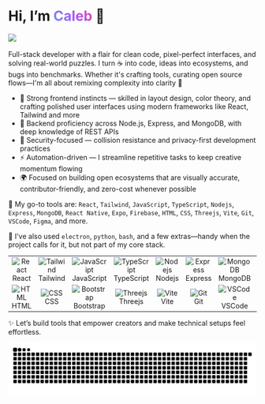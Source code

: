 <h1> Hi, I’m <span style="background: linear-gradient(45deg, #6e96fa, #a856f7, #e549a2); background-clip: text; color: transparent; font-weight: 700;">Caleb</span> 👋</h1>

<img src="https://readme-typing-svg.demolab.com?font=sans-serif&size=14&height=20&pause=1000&color=dodgerblue&lines=Full+Stack+Developer;UI/Ux+Designer;MERN+Stack+Developer" />

Full-stack developer with a flair for clean code, pixel-perfect interfaces, and solving real-world puzzles. I turn ☕ into code, ideas into ecosystems, and bugs into benchmarks. Whether it's crafting tools, curating open source flows—I'm all about remixing complexity into clarity 🚀

- 🎨 Strong frontend instincts — skilled in layout design, color theory, and crafting polished user interfaces using modern frameworks like React, Tailwind and more
- 🔧 Backend proficiency across Node.js, Express, and MongoDB, with deep knowledge of REST APIs
- 🔐 Security-focused — collision resistance and privacy-first development practices
- ⚡ Automation-driven — I streamline repetitive tasks to keep creative momentum flowing
- 🌍 Focused on building open ecosystems that are visually accurate, contributor-friendly, and zero-cost whenever possible

🚀 My go-to tools are: `React`, `Tailwind`, `JavaScript`, `TypeScript`, `Nodejs`, `Express`, `MongoDB`, `React Native`, `Expo`, `Firebase`, `HTML`, `CSS`, `Threejs`, `Vite`, `Git`, `VSCode`, `Figma`, and more.

🧪 I've also used `electron`, `python`, `bash`, and a few extras—handy when the project calls for it, but not part of my core stack.

<table align="center">
  <tr>
    <td align="center" width="96">
      <img
        src="https://skillicons.dev/icons?i=react"
        width="48"
        height="48"
        alt="React"
      />
      <br />React
    </td>
    <td align="center" width="96">
      <img
        src="https://skillicons.dev/icons?i=tailwind"
        width="48"
        height="48"
        alt="Tailwind"
      />
      <br />Tailwind
    </td>
    <td align="center" width="96">
      <img
        src="https://skillicons.dev/icons?i=javascript"
        width="48"
        height="48"
        alt="JavaScript"
      />
      <br />JavaScript
    </td>
    <td align="center" width="96">
      <img
        src="https://skillicons.dev/icons?i=typescript"
        width="48"
        height="48"
        alt="TypeScript"
      />
      <br />TypeScript
    </td>
    <td align="center" width="96">
      <img
        src="https://skillicons.dev/icons?i=nodejs"
        width="48"
        height="48"
        alt="Nodejs"
      />
      <br />Nodejs
    </td>
    <td align="center" width="96">
      <img
        src="https://skillicons.dev/icons?i=express"
        width="48"
        height="48"
        alt="Express"
      />
      <br />Express
    </td>
    <td align="center" width="96">
      <img
        src="https://skillicons.dev/icons?i=mongo"
        width="48"
        height="48"
        alt="MongoDB"
      />
      <br />MongoDB
    </td>
    <td align="center" width="96">
      <img
        src="https://skillicons.dev/icons?i=firebase"
        width="48"
        height="48"
        alt="Firebase"
      />
      <br />Firebase
    </td>
  </tr>
  <tr>
    <td align="center" width="96">
      <img
        src="https://skillicons.dev/icons?i=html"
        width="48"
        height="48"
        alt="HTML"
      />
      <br />HTML
    </td>
    <td align="center" width="96">
      <img
        src="https://skillicons.dev/icons?i=css"
        width="48"
        height="48"
        alt="CSS"
      />
      <br />CSS
    </td>
    <td align="center" width="96">
      <img
        src="https://skillicons.dev/icons?i=bootstrap"
        width="48"
        height="48"
        alt="Bootstrap"
      />
      <br />Bootstrap
    </td>
    <td align="center" width="96">
      <img
        src="https://skillicons.dev/icons?i=threejs"
        width="48"
        height="48"
        alt="Threejs"
      />
      <br />Threejs
    </td>
    <td align="center" width="96">
      <img
        src="https://skillicons.dev/icons?i=vite"
        width="48"
        height="48"
        alt="Vite"
      />
      <br />Vite
    </td>
    <td align="center" width="96">
      <img
        src="https://skillicons.dev/icons?i=git"
        width="48"
        height="48"
        alt="Git"
      />
      <br />Git
    </td>
    <td align="center" width="96">
      <img
        src="https://skillicons.dev/icons?i=vscode"
        width="48"
        height="48"
        alt="VSCode"
      />
      <br />VSCode
    </td>
    <td align="center" width="96">
      <img
        src="https://skillicons.dev/icons?i=figma"
        width="48"
        height="48"
        alt="Figma"
      />
      <br />Figma
    </td>
  </tr>
</table>

✨ Let’s build tools that empower creators and make technical setups feel effortless.

<div align="center">
 <picture>
  <source media="(prefers-color-scheme: dark)" srcset="https://github.com/Vaibhav2002/Vaibhav2002/blob/output/github-contribution-grid-snake-dark.svg" />
  <source media="(prefers-color-scheme: light)" srcset="https://github.com/Vaibhav2002/Vaibhav2002/blob/output/github-contribution-grid-snake.svg" />
  <img alt="github-snake" src="https://github.com/Vaibhav2002/Vaibhav2002/blob/output/github-contribution-grid-snake.svg" />
</picture>
</div>
